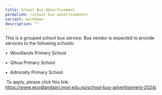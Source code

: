 ```yaml
---
title: School Bus Advertisement
permalink: /school-bus-advertisement/
variant: markdown
description: ""
---
```

<p>This is a grouped school bus service. Bus vendor is expected to provide
services to the following schools:</p>
<p>•&nbsp;&nbsp;Woodlands Primary School</p>
<p>•&nbsp;&nbsp;Qihua Primary School</p>
<p>•&nbsp;&nbsp;Admiralty Primary School</p>
<p>&nbsp;To apply, please click this link:
<a href="https://www.woodlandspri.moe.edu.sg/school-bus-advertisement-2024/">https://www.woodlandspri.moe.edu.sg/school-bus-advertisement-2024/</a>
	</p>